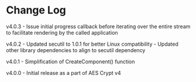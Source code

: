 # Change Log

v4.0.3
    - Issue initial progress callback before iterating over the entire stream
      to facilitate rendering by the called application

v4.0.2
    - Updated secutil to 1.0.1 for better Linux compatibility
    - Updated other library dependencies to align to secutil dependency

v4.0.1
    - Simplification of CreateComponent() function

v4.0.0
    - Initial release as a part of AES Crypt v4
